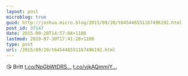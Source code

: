 ```yaml
---
layout: post
microblog: true
guid: http://joshua.micro.blog/2015/09/20/t645446551167496192.html
post_id: 37147
date: 2015-09-20T14:57:04+1100
lastmod: 2019-07-30T17:41:28+1100
type: post
url: /2015/09/20/t645446551167496192.html
---
```

😘 Britt [t.co/NpGbWtDRS...](http://t.co/NpGbWtDRSu) [t.co/yjkAQmmjY...](http://t.co/yjkAQmmjY6)
